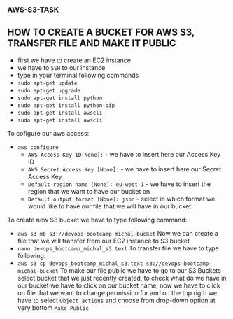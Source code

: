 ### AWS-S3-TASK

## HOW TO CREATE A BUCKET FOR AWS S3, TRANSFER FILE AND MAKE IT PUBLIC


- first we have to create an EC2 instance
- we have to `SSH` to our instance
- type in your terminal following commands
- `sudo apt-get update`
- `sudo apt-get upgrade`
- `sudo apt-get install python`
- `sudo apt-get install python-pip`
- `sudo apt-get install awscli`
- `sudo apt-get install awscli`

To cofigure our aws access:
- `aws configure`
	- `AWS Access Key ID[None]:` - we have to insert here our Access Key ID
	- `AWS Secret Access Key [None]:` - we have to insert here our Secret Access Key
	- `Default region name [None]: eu-west-1` - we have to insert the region that we want to have our bucket on
	- `Default output format [None]: json` - select in which format we would like to have our file that we will have in our bucket

To create new S3 bucket we have to type following command:
- `aws s3 mb s3://devops-bootcamp-michal-bucket`
Now we can create a file that we will transfer from our EC2 instance to S3 bucket
- `nano devops_bootcamp_michal_s3.text`
To transfer file we have to type following:
- `aws s3 cp devops_bootcamp_michal_s3.text s3://devops-bootcamp-michal-bucket`
To make our file public we have to go to our S3 Buckets
select bucket that we just recently created, to check what do we have in our bucket we have to click on our bucket name, now we have to click on file that we want to change permission for and on the top rigth we have to select `Object actions` and choose from drop-down option at very bottom `Make Public`
